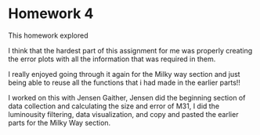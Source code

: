 # Homework 4

This homework explored 

I think that the hardest part of this assignment for me was properly creating the error plots with all the information that was required in them. 

I really enjoyed going through it again for the Milky way section and just being able to reuse all the functions that i had made in the earlier parts!!

I worked on this with Jensen Gaither, Jensen did the beginning section of data collection and calculating the size and error of M31, I did the luminousity filtering, data visualization, and copy and pasted the earlier parts for the Milky Way section. 

